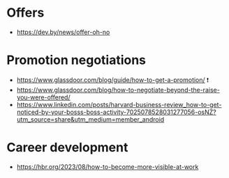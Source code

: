 # Offers

- https://dev.by/news/offer-oh-no

# Promotion negotiations
- https://www.glassdoor.com/blog/guide/how-to-get-a-promotion/ ❗
- https://www.glassdoor.com/blog/how-to-negotiate-beyond-the-raise-you-were-offered/
- https://www.linkedin.com/posts/harvard-business-review_how-to-get-noticed-by-your-bosss-boss-activity-7025078528031277056-osNZ?utm_source=share&utm_medium=member_android

# Career development

- https://hbr.org/2023/08/how-to-become-more-visible-at-work
